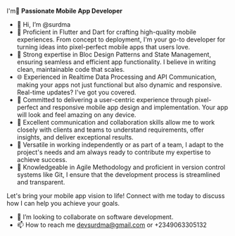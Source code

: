 I'm🚀 **Passionate Mobile App Developer**
- 👋 Hi, I’m @surdma
- 📱 Proficient in Flutter and Dart for crafting high-quality mobile experiences. From concept to deployment, I'm your go-to developer for turning ideas into pixel-perfect mobile apps that users love.
- 🧠 Strong expertise in Bloc Design Patterns and State Management, ensuring seamless and efficient app functionality. I believe in writing clean, maintainable code that scales.
- 🌐 Experienced in Realtime Data Processing and API Communication, making your apps not just functional but also dynamic and responsive. Real-time updates? I've got you covered.
- 🎨 Committed to delivering a user-centric experience through pixel-perfect and responsive mobile app design and implementation. Your app will look and feel amazing on any device.
- 🤝 Excellent communication and collaboration skills allow me to work closely with clients and teams to understand requirements, offer insights, and deliver exceptional results.
- 💪 Versatile in working independently or as part of a team, I adapt to the project's needs and am always ready to contribute my expertise to achieve success.
- 🔄 Knowledgeable in Agile Methodology and proficient in version control systems like Git, I ensure that the development process is streamlined and transparent.

Let's bring your mobile app vision to life! Connect with me today to discuss how I can help you achieve your goals.
- 💞️ I’m looking to collaborate on software development.
- 📫 How to reach me devsurdma@gmail.com or +2349063305132
<!---
surdma/surdma is a ✨ special ✨ repository because its `README.md` (this file) appears on your GitHub profile.
You can click the Preview link to take a look at your changes.
--->
